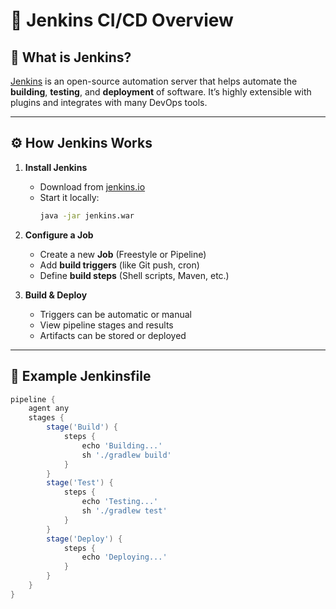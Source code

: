 # 🚀 Jenkins CI/CD Overview

## 🧰 What is Jenkins?

[Jenkins](https://www.jenkins.io/) is an open-source automation server that helps automate the **building**, **testing**, and **deployment** of software. It’s highly extensible with plugins and integrates with many DevOps tools.

---

## ⚙️ How Jenkins Works

1. **Install Jenkins**
   - Download from [jenkins.io](https://www.jenkins.io/download/)
   - Start it locally:
     ```bash
     java -jar jenkins.war
     ```

2. **Configure a Job**
   - Create a new **Job** (Freestyle or Pipeline)
   - Add **build triggers** (like Git push, cron)
   - Define **build steps** (Shell scripts, Maven, etc.)

3. **Build & Deploy**
   - Triggers can be automatic or manual
   - View pipeline stages and results
   - Artifacts can be stored or deployed

---

## 📄 Example Jenkinsfile

```groovy
pipeline {
    agent any
    stages {
        stage('Build') {
            steps {
                echo 'Building...'
                sh './gradlew build'
            }
        }
        stage('Test') {
            steps {
                echo 'Testing...'
                sh './gradlew test'
            }
        }
        stage('Deploy') {
            steps {
                echo 'Deploying...'
            }
        }
    }
}

